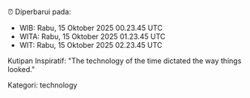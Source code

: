 ⏰ Diperbarui pada:
- WIB: Rabu, 15 Oktober 2025 00.23.45 UTC
- WITA: Rabu, 15 Oktober 2025 01.23.45 UTC
- WIT: Rabu, 15 Oktober 2025 02.23.45 UTC

Kutipan Inspiratif:
"The technology of the time dictated the way things looked."


Kategori: technology


